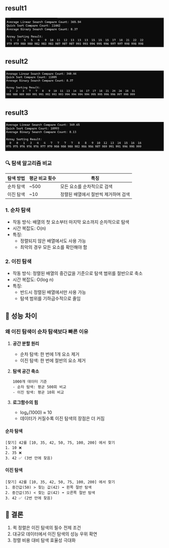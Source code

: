 ## result1
![](./result1.png)

## result2
![](./result2.png)

## result3
![](./result3.png)
 

### 🔍 탐색 알고리즘 비교

| 탐색 방법    | 평균 비교 횟수 | 특징 |
|--------------|----------------|------|
| 순차 탐색    | ~500 | 모든 요소를 순차적으로 검색 |
| 이진 탐색    | ~10  | 정렬된 배열에서 절반씩 제거하며 검색 |


### 1. 순차 탐색 
- 작동 방식: 배열의 첫 요소부터 마지막 요소까지 순차적으로 탐색
- 시간 복잡도: O(n)
- 특징: 
  - 정렬되지 않은 배열에서도 사용 가능
  - 최악의 경우 모든 요소를 확인해야 함

### 2. 이진 탐색 
- 작동 방식: 정렬된 배열의 중간값을 기준으로 탐색 범위를 절반으로 축소
- 시간 복잡도: O(log n)
- 특징:
  - 반드시 정렬된 배열에서만 사용 가능
  - 탐색 범위를 기하급수적으로 줄임

## 🚀 성능 차이

### 왜 이진 탐색이 순차 탐색보다 빠른 이유

1. **공간 분할 원리**
   - 순차 탐색: 한 번에 1개 요소 제거
   - 이진 탐색: 한 번에 절반의 요소 제거

2. **탐색 공간 축소**
   ```
   1000개 데이터 기준
   - 순차 탐색: 평균 500회 비교
   - 이진 탐색: 평균 10회 비교
   ```

3. **로그함수의 힘**
   - log₂(1000) ≈ 10
   - 데이터가 커질수록 이진 탐색의 장점은 더 커짐

#### 순차 탐색
```
[찾기] 42를 [10, 35, 42, 50, 75, 100, 200] 에서 찾기
1. 10 ❌
2. 35 ❌
3. 42 ✅ (3번 만에 찾음)
```

#### 이진 탐색
```
[찾기] 42를 [10, 35, 42, 50, 75, 100, 200] 에서 찾기
1. 중간값(50) > 찾는 값(42) ➡ 왼쪽 절반 탐색
2. 중간값(35) < 찾는 값(42) ➡ 오른쪽 절반 탐색
3. 42 ✅ (2번 만에 찾음)
```

## 🎯 결론

1. 퀵 정렬은 이진 탐색의 필수 전제 조건
2. 대규모 데이터에서 이진 탐색의 성능 우위 확연
3. 정렬 비용 대비 탐색 효율성 극대화

